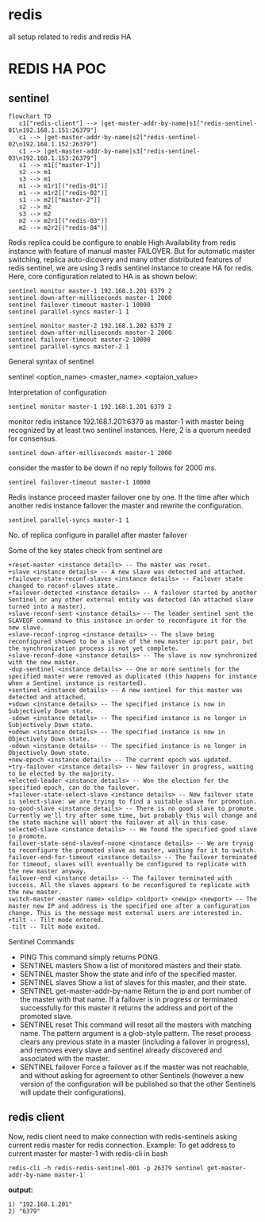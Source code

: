 # redis
all setup related to redis and redis HA
# REDIS HA POC
## sentinel
```mermaid
flowchart TD
   c1["redis-client"] --> |get-master-addr-by-name|s1["redis-sentinel-01\n192.168.1.151:26379"]
   c1 --> |get-master-addr-by-name|s2["redis-sentinel-02\n192.168.1.152:26379"]
   c1 --> |get-master-addr-by-name|s3["redis-sentinel-03\n192.168.1.153:26379"]
   s1 --> m1[["master-1"]]
   s2 --> m1
   s3 --> m1
   m1 --> m1r1[("redis-01")]
   m1 --> m1r2[("redis-02")]
   s1 --> m2[["master-2"]]
   s2 --> m2
   s3 --> m2
   m2 --> m2r1[("redis-03")]
   m2 --> m2r2[("redis-04")]

```


Redis replica could be configure to enable High Availability from redis instance with feature of manual master FAILOVER. But for automatic master switching, replica auto-dicovery and many other distributed features of redis sentinel, we are using 3 redis sentinel instance to create HA for redis.
Here, core configuration related to HA is as shown below:

```
sentinel monitor master-1 192.168.1.201 6379 2
sentinel down-after-milliseconds master-1 2000
sentinel failover-timeout master-1 10000
sentinel parallel-syncs master-1 1
 
sentinel monitor master-2 192.168.1.202 6379 2
sentinel down-after-milliseconds master-2 2000
sentinel failover-timeout master-2 10000
sentinel parallel-syncs master-2 1
```

General syntax of sentinel

sentinel <option_name> <master_name> <optaion_value>

Interpretation of configuration

    sentinel monitor master-1 192.168.1.201 6379 2

monitor redis instance 192.168.1.201:6379 as master-1 with master being recognized by at least two sentinel instances. Here, 2 is a quorum needed for consensus.

    sentinel down-after-milliseconds master-1 2000

consider the master to be down if no reply follows for 2000 ms.

    sentinel failover-timeout master-1 10000

Redis instance proceed master failover one by one. It the time after which another redis instance failover the master and rewrite the configuration.

    sentinel parallel-syncs master-1 1

No. of replica configure in parallel after master failover

Some of the key states check from  sentinel are

    +reset-master <instance details> -- The master was reset.
    +slave <instance details> -- A new slave was detected and attached.
    +failover-state-reconf-slaves <instance details> -- Failover state changed to reconf-slaves state.
    +failover-detected <instance details> -- A failover started by another Sentinel or any other external entity was detected (An attached slave turned into a master).
    +slave-reconf-sent <instance details> -- The leader sentinel sent the SLAVEOF command to this instance in order to reconfigure it for the new slave.
    +slave-reconf-inprog <instance details> -- The slave being reconfigured showed to be a slave of the new master ip:port pair, but the synchronization process is not yet complete.
    +slave-reconf-done <instance details> -- The slave is now synchronized with the new master.
    -dup-sentinel <instance details> -- One or more sentinels for the specified master were removed as duplicated (this happens for instance when a Sentinel instance is restarted).
    +sentinel <instance details> -- A new sentinel for this master was detected and attached.
    +sdown <instance details> -- The specified instance is now in Subjectively Down state.
    -sdown <instance details> -- The specified instance is no longer in Subjectively Down state.
    +odown <instance details> -- The specified instance is now in Objectively Down state.
    -odown <instance details> -- The specified instance is no longer in Objectively Down state.
    +new-epoch <instance details> -- The current epoch was updated.
    +try-failover <instance details> -- New failover in progress, waiting to be elected by the majority.
    +elected-leader <instance details> -- Won the election for the specified epoch, can do the failover.
    +failover-state-select-slave <instance details> -- New failover state is select-slave: we are trying to find a suitable slave for promotion.
    no-good-slave <instance details> -- There is no good slave to promote. Currently we'll try after some time, but probably this will change and the state machine will abort the failover at all in this case.
    selected-slave <instance details> -- We found the specified good slave to promote.
    failover-state-send-slaveof-noone <instance details> -- We are trynig to reconfigure the promoted slave as master, waiting for it to switch.
    failover-end-for-timeout <instance details> -- The failover terminated for timeout, slaves will eventually be configured to replicate with the new master anyway.
    failover-end <instance details> -- The failover terminated with success. All the slaves appears to be reconfigured to replicate with the new master.
    switch-master <master name> <oldip> <oldport> <newip> <newport> -- The master new IP and address is the specified one after a configuration change. This is the message most external users are interested in.
    +tilt -- Tilt mode entered.
    -tilt -- Tilt mode exited.

Sentinel Commands
- PING This command simply returns PONG.
- SENTINEL masters Show a list of monitored masters and their state.
- SENTINEL master <master name> Show the state and info of the specified master.
- SENTINEL slaves <master name> Show a list of slaves for this master, and their state.
- SENTINEL get-master-addr-by-name <master name> Return the ip and port number of the master with that name. If a failover is in progress or terminated successfully for this master it returns the address and port of the promoted slave.
- SENTINEL reset <pattern> This command will reset all the masters with matching name. The pattern argument is a glob-style pattern. The reset process clears any previous state in a master (including a failover in progress), and removes every slave and sentinel already discovered and associated with the master.
- SENTINEL failover <master name> Force a failover as if the master was not reachable, and without asking for agreement to other Sentinels (however a new version of the configuration will be published so that the other Sentinels will update their configurations).

## redis client
Now, redis client need to make connection with redis-sentinels asking current redis master for redis connection.
Example:
To get address to current master for master-1 with redis-cli in bash
```
redis-cli -h redis-redis-sentinel-001 -p 26379 sentinel get-master-addr-by-name master-1`
```
**output:**
```
1) "192.168.1.201"
2) "6379"
```







